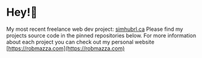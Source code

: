 # Hey!👋
My most recent freelance web dev project: [simhubrl.ca](simhubrl.ca)
Please find my projects source code in the pinned repositories below. For more information about each project you can check out my personal website [https://robmazza.com](https://robmazza.com)
